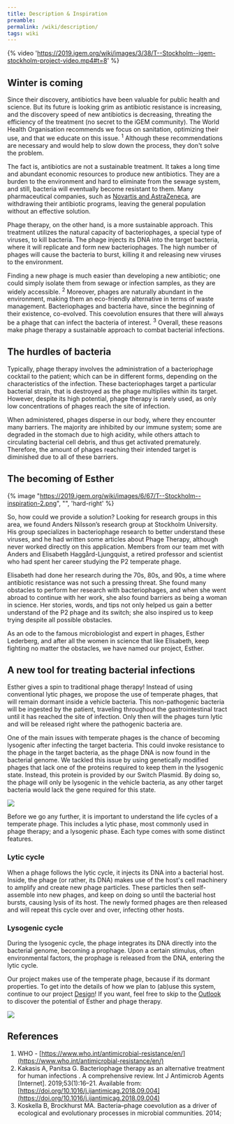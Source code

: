 ```yaml
---
title: Description & Inspiration
preamble:
permalink: /wiki/description/
tags: wiki
---
```


{% video 'https://2019.igem.org/wiki/images/3/38/T--Stockholm--igem-stockholm-project-video.mp4#t=8' %}

## Winter is coming

Since their discovery, antibiotics have been valuable for public health and science. But its future is looking grim as antibiotic resistance is increasing, and the discovery speed of new antibiotics is decreasing, threating the efficiency of the treatment (no secret to the iGEM community). The World Health Organisation recommends we focus on sanitation, optimizing their use, and that we educate on this issue. <sup>1</sup> Although these recommendations are necessary and would help to slow down the process, they don't solve the problem.

The fact is, antibiotics are not a sustainable treatment. It takes a long time and abundant economic resources to produce new antibiotics. They are a burden to the environment and hard to eliminate from the sewage system, and still, bacteria will eventually become resistant to them. Many pharmaceutical companies, such as [Novartis and AstraZeneca](/wiki/human-practices), are withdrawing their antibiotic programs, leaving the general population without an effective solution.

Phage therapy, on the other hand, is a more sustainable approach. This treatment utilizes the natural capacity of bacteriophages, a special type of viruses, to kill bacteria. The phage injects its DNA into the target bacteria, where it will replicate and form new bacteriophages. The high number of phages will cause the bacteria to burst, killing it and releasing new viruses to the environment.

Finding a new phage is much easier than developing a new antibiotic; one could simply isolate them from sewage or infection samples, as they are widely accessible. <sup>2</sup> Moreover, phages are naturally abundant in the environment, making them an eco-friendly alternative in terms of waste management. Bacteriophages and bacteria have, since the beginning of their existence, co-evolved. This coevolution ensures that there will always be a phage that can infect the bacteria of interest. <sup>3</sup> Overall, these reasons make phage therapy a sustainable approach to combat bacterial infections.

## The hurdles of bacteria

Typically, phage therapy involves the administration of a bacteriophage cocktail to the patient; which can be in different forms, depending on the characteristics of the infection. These bacteriophages target a particular bacterial strain, that is destroyed as the phage multiplies within its target. However, despite its high potential, phage therapy is rarely used, as only low concentrations of phages reach the site of infection.

When administered, phages disperse in our body, where they encounter many barriers. The majority are inhibited by our immune system; some are degraded in the stomach due to high acidity, while others attach to circulating bacterial cell debris, and thus get activated prematurely. Therefore, the amount of phages reaching their intended target is diminished due to all of these barriers.

## The becoming of Esther

{% image "https://2019.igem.org/wiki/images/6/67/T--Stockholm--inspiration-2.png", "", 'hard-right' %}

So, how could we provide a solution? Looking for research groups in this area, we found Anders Nilsson’s research group at Stockholm University. His group specializes in bacteriophage research to better understand these viruses, and he had written some articles about Phage Therapy, although never worked directly on this application. Members from our team met with Anders and Elisabeth Haggård-Ljungquist, a retired professor and scientist who had spent her career studying the P2 temperate phage.

Elisabeth had done her research during the 70s, 80s, and 90s, a time where antibiotic resistance was not such a pressing threat. She found many obstacles to perform her research with bacteriophages, and when she went abroad to continue with her work, she also found barriers as being a woman in science. Her stories, words, and tips not only helped us gain a better understand of the P2 phage and its switch; she also inspired us to keep trying despite all possible obstacles.

As an ode to the famous microbiologist and expert in phages, Esther Lederberg, and after all the women in science that like Elisabeth, keep fighting no matter the obstacles, we have named our project, Esther.

## A new tool for treating bacterial infections

Esther gives a spin to traditional phage therapy! Instead of using conventional lytic phages, we propose the use of temperate phages, that will remain dormant inside a vehicle bacteria. This non-pathogenic bacteria will be ingested by the patient, traveling throughout the gastrointestinal tract until it has reached the site of infection. Only then will the phages turn lytic and will be released right where the pathogenic bacteria are.

One of the main issues with temperate phages is the chance of becoming lysogenic after infecting the target bacteria. This could invoke resistance to the phage in the target bacteria, as the phage DNA is now found in the bacterial genome. We tackled this issue by using genetically modified phages that lack one of the proteins required to keep them in the lysogenic state. Instead, this protein is provided by our Switch Plasmid. By doing so, the phage will only be lysogenic in the vehicle bacteria, as any other target bacteria would lack the gene required for this state.

![](https://2019.igem.org/wiki/images/1/1a/T--Stockholm--description-01.png)

Before we go any further, it is important to understand the life cycles of a temperate phage. This includes a lytic phase, most commonly used in phage therapy; and a lysogenic phase. Each type comes with some distinct features.

### Lytic cycle

When a phage follows the lytic cycle, it injects its DNA into a bacterial host. Inside, the phage (or rather, its DNA) makes use of the host's cell machinery to amplify and create new phage particles. These particles then self-assemble into new phages, and keep on doing so until the bacterial host bursts, causing lysis of its host. The newly formed phages are then released and will repeat this cycle over and over, infecting other hosts.

### Lysogenic cycle

During the lysogenic cycle, the phage integrates its DNA directly into the bacterial genome, becoming a prophage. Upon a certain stimulus, often environmental factors, the prophage is released from the DNA, entering the lytic cycle.

Our project makes use of the temperate phage, because if its dormant properties. To get into the details of how we plan to (ab)use this system, continue to our project [Design](/wiki/design/)! If you want, feel free to skip to the [Outlook](/wiki/design/) to discover the potential of Esther and phage therapy.

![](https://2019.igem.org/wiki/images/a/a0/T--Stockholm--description-02.png)

## References

1. WHO - [https://www.who.int/antimicrobial-resistance/en/](https://www.who.int/antimicrobial-resistance/en/)
2. Kakasis A, Panitsa G. Bacteriophage therapy as an alternative treatment for human infections . A comprehensive review. Int J Antimicrob Agents [Internet]. 2019;53(1):16–21. Available from: [https://doi.org/10.1016/j.ijantimicag.2018.09.004](https://doi.org/10.1016/j.ijantimicag.2018.09.004)
3. Koskella B, Brockhurst MA. Bacteria–phage coevolution as a driver of ecological and evolutionary processes in microbial communities. 2014;
